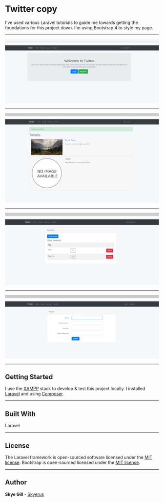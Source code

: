 # Twitter copy

I've used various Laravel tutorials to guide me towards getting the foundations for this project down. I'm using Bootstrap 4 to style my page.

---

![Twitter](public/screenshots/twitter_1.png "Home")

---

![Twitter](public/screenshots/twitter_2.png "View all tweets")

---

![Twitter](public/screenshots/twitter_3.png "Tweets table")

---

![Twitter](public/screenshots/twitter_4.png "Register")

---

## Getting Started

I use the [XAMPP](https://www.apachefriends.org/index.html) stack to develop & test this project locally.
I installed [Laravel](https://laravel.com/) and  using [Composer](https://getcomposer.org/).

---

## Built With

Laravel

---

## License

The Laravel framework is open-sourced software licensed under the [MIT license](https://opensource.org/licenses/MIT).
Bootstrap is open-sourced licensed under the [MIT license](https://opensource.org/licenses/MIT).

---

## Author

**Skye Gill** - [Skyerus](https://github.com/Skyerus)